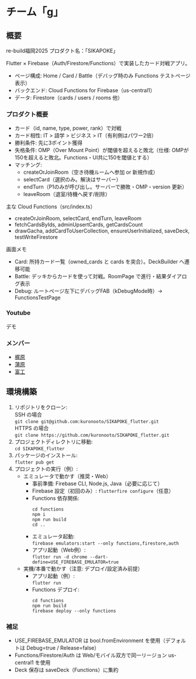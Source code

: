 # チーム「g」
## 概要
re-build福岡2025
プロダクト名：「SIKAPOKE」

Flutter × Firebase（Auth/Firestore/Functions）で実装したカード対戦アプリ。  
- ページ構成: Home / Card / Battle（デバッグ時のみ Functions テストページ表示）
- バックエンド: Cloud Functions for Firebase（us-central1）
- データ: Firestore（cards / users / rooms 他）

### プロダクト概要
- カード（id, name, type, power, rank）で対戦
- カード相性: IT > 語学 > ビジネス > IT（有利側はパワー2倍）
- 勝利条件: 先に3ポイント獲得
- 失格条件: OMP（Over Mount Point）が閾値を超えると敗北（仕様: OMPが150を超えると敗北。Functions・UI共に150を閾値とする）
- マッチング:
  - createOrJoinRoom（空き待機ルームへ参加 or 新規作成）
  - selectCard（選択のみ。解決はサーバー）
  - endTurn（P1のみが呼び出し。サーバーで勝敗・OMP・version 更新）
  - leaveRoom（退室/待機へ戻す/削除）

主な Cloud Functions（src/index.ts）
- createOrJoinRoom, selectCard, endTurn, leaveRoom
- fetchCardsByIds, adminUpsertCards, getCardsCount
- drawGacha, addCardToUserCollection, ensureUserInitialized, saveDeck, testWriteFirestore

画面メモ
- Card: 所持カード一覧（owned_cards と cards を突合）。DeckBuilder へ遷移可能
- Battle: デッキからカードを使って対戦。RoomPage で進行・結果ダイアログ表示
- Debug: ルートページ左下にデバッグFAB（kDebugMode時）→ FunctionsTestPage

### Youtube
デモ

### メンバー
- [梶原](https://github.com/tyumu)
- [蒲原](https://github.com/rekku0624)
- [富工](https://github.com/kuronooto)

## 環境構築
1. リポジトリをクローン:  
   SSH の場合  
   `git clone git@github.com:kuronooto/SIKAPOKE_flutter.git`  
   HTTPS の場合  
   `git clone https://github.com/kuronooto/SIKAPOKE_flutter.git`  
2. プロジェクトディレクトリに移動:  
   `cd SIKAPOKE_flutter`  
3. パッケージのインストール:  
   `flutter pub get`  
4. プロジェクトの実行（例）:
   - エミュレータで動かす（推奨・Web）  
     - 事前準備: Firebase CLI, Node.js, Java（必要に応じて）
     - Firebase 設定（初回のみ）: `flutterfire configure`（任意）
     - Functions 依存関係:  
       ```
       cd functions
       npm i
       npm run build
       cd ..
       ```
     - エミュレータ起動:  
       `firebase emulators:start --only functions,firestore,auth`
     - アプリ起動（Web例）:  
       `flutter run -d chrome --dart-define=USE_FIREBASE_EMULATOR=true`
   - 実機/本番で動かす（注意: デプロイ/設定済み前提）  
     - アプリ起動（例）:  
       `flutter run`
     - Functions デプロイ:  
       ```
       cd functions
       npm run build
       firebase deploy --only functions
       ```

### 補足
- USE_FIREBASE_EMULATOR は bool.fromEnvironment を使用（デフォルトは Debug=true / Release=false）
- Functions/Firestore/Auth は Web/モバイル双方で同一リージョン us-central1 を使用
- Deck 保存は saveDeck（Functions）に集約